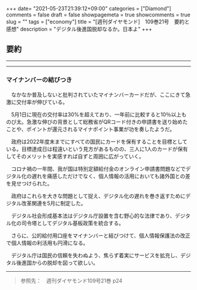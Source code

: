 +++
date= "2021-05-23T21:39:12+09:00"
categories = ["Diamond"]
comments = false
draft = false
showpagemeta = true
showcomments = true
slug = ""
tags = ["economy"]
title = "[週刊ダイヤモンド]　109巻21号　要約と感想"
description = "デジタル後進国脱却なるか。日本よ"
+++

## **要約**
***


***

### **マイナンバーの結びつき**

#### 

　なかなか普及しないと批判されていたマイナンバーカードだが、ここにきて急激に交付率が伸びている。

　5月1日に現在の交付率は30%を超えており、一年前に比較すると10％以上ものび太。急激な伸びの背景として総務省がQRコード付きの申請書を送り始めたことや、ポイントが還元されるマイナポイント事業が功を奏したようだ。

　政府は2022年度末までにすべての国民にカードを保有することを目標としている。目標達成日は程遠いという見方があるものの、三人に1人のカードが保有してそのメリットを実感すれば自ずと周囲に広がっていく。

　コロナ禍の一年間、我が国は特別定額給付金のオンライン申請書問題などでデジタル化の遅れを痛感しただけでなく、個人情報の活用においても諸外国との差を見せつけられた。

　政府はこれらを大きな問題として捉え、デジタル化の遅れを巻き返すためにデジタル改革関連を5月に制定した。

　デジタル社会形成基本法はデジタル庁設置を含む野心的な法律であり、デジタル化の司令塔としてデジタル基板政策を統合する。

　さらに、公的給付用口座をマイナンバーと結びつけて、個人情報保護法の改正で個人情報の利活用も円滑になる。

　デジタル庁は国民の信頼を失わぬよう、焦らず着実にサービスを拡充し、デジタル後進国からの脱却を図って欲しい。


----

>参照先：　週刊ダイヤモンド109号21巻 p24

